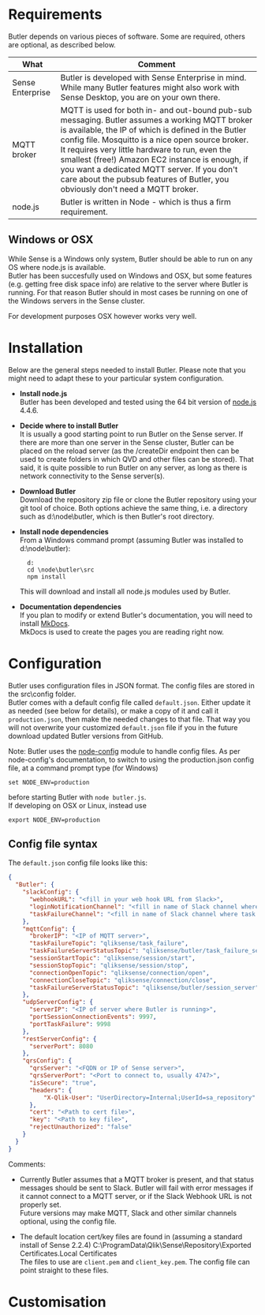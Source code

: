 # Requirements

Butler depends on various pieces of software. Some are required, others are optional, as described below.

| What | Comment |  
| ---- | ------- |  
| Sense Enterprise | Butler is developed with Sense Enterprise in mind. While many Butler features might also work with Sense Desktop, you are on your own there. |  
| MQTT broker | MQTT is used for both in- and out-bound pub-sub messaging. Butler assumes a working MQTT broker is available, the IP of which is defined in the Butler config file. Mosquitto is a nice open source broker. It requires very little hardware to run, even the smallest (free!) Amazon EC2 instance is enough, if you want a dedicated MQTT server. If you don't care about the pubsub features of Butler, you obviously don't need a MQTT broker. | 
| node.js | Butler is written in Node - which is thus a firm requirement. |   


## Windows or OSX
While Sense is a Windows only system, Butler should be able to run on any OS where node.js is available.  
Butler has been succesfully used on Windows and OSX, but some features (e.g. getting free disk space info) are relative to the server where Butler is running. 
For that reason Butler should in most cases be running on one of the Windows servers in the Sense cluster.

For development purposes OSX however works very well.


# Installation

Below are the general steps needed to install Butler. Please note that you might need to adapt these to your particular system configuration.   

* **Install node.js**  
  Butler has been developed and tested using the 64 bit version of [node.js](https://nodejs.org/en/download/) 4.4.6.   

* **Decide where to install Butler**  
  It is usually a good starting point to run Butler on the Sense server. If there are more than one server in the Sense cluster, Butler can be placed on the reload server (as the /createDir endpoint then can be used to create folders in which QVD and other files can be stored).
  That said, it is quite possible to run Butler on any server, as long as there is network connectivity to the Sense server(s).  

* **Download Butler**  
  Download the repository zip file or clone the Butler repository using your git tool of choice. Both options achieve the same thing, i.e. a directory such as d:\node\butler, which is then Butler's root directory.  

* **Install node dependencies**  
  From a Windows command prompt (assuming Butler was installed to d:\\node\\butler):  

        d:
        cd \node\butler\src
        npm install  

    This will download and install all node.js modules used by Butler.  

* **Documentation dependencies**  
  If you plan to modify or extend Butler's documentation, you will need to install [MkDocs](http://www.mkdocs.org/).  
  MkDocs is used to create the pages you are reading right now.


# Configuration

Butler uses configuration files in JSON format. The config files are stored in the src\\config folder.  
Butler comes with a default config file called `default.json`. Either update it as needed (see below for details), or make a copy of it and call it `production.json`, then make the needed changes to that file. That way you will not overwrite your customized `default.json` file if you in the future download updated Butler versions from GitHub.  

Note: Butler uses the [node-config](https://github.com/lorenwest/node-config) module to handle config files. As per node-config's documentation, to switch to using the production.json config file, at a command prompt type (for Windows)

    set NODE_ENV=production

  before starting Butler with `node butler.js`.  
  If developing on OSX or Linux, instead use  

    export NODE_ENV=production



## Config file syntax

The `default.json` config file looks like this:

```json
{
  "Butler": {
    "slackConfig": {
      "webhookURL": "<fill in your web hook URL from Slack>",
      "loginNotificationChannel": "<fill in name of Slack channel where audit events (login/logoff etc) should be posted>",
      "taskFailureChannel": "<fill in name of Slack channel where task failure events should be posted>"
    },
    "mqttConfig": {
      "brokerIP": "<IP of MQTT server>",
      "taskFailureTopic": "qliksense/task_failure",
      "taskFailureServerStatusTopic": "qliksense/butler/task_failure_server",
      "sessionStartTopic": "qliksense/session/start",
      "sessionStopTopic": "qliksense/session/stop",
      "connectionOpenTopic": "qliksense/connection/open",
      "connectionCloseTopic": "qliksense/connection/close",
      "taskFailureServerStatusTopic": "qliksense/butler/session_server"
    },
    "udpServerConfig": {
      "serverIP": "<IP of server where Butler is running>",
      "portSessionConnectionEvents": 9997,
      "portTaskFailure": 9998
    },
    "restServerConfig": {
      "serverPort": 8080
    },
    "qrsConfig": {
      "qrsServer": "<FQDN or IP of Sense server>",
      "qrsServerPort": "<Port to connect to, usually 4747>",
      "isSecure": "true",
      "headers": {
          "X-Qlik-User": "UserDirectory=Internal;UserId=sa_repository"
      },
      "cert": "<Path to cert file>",
      "key": "<Path to key file>",
      "rejectUnauthorized": "false"
    }
  }
}
```

Comments:

* Currently Butler assumes that a MQTT broker is present, and that status messages should be sent to Slack. Butler will fail with error messages if it cannot connect to a MQTT server, or if the Slack Webhook URL is not properly set.  
Future versions may make MQTT, Slack and other similar channels optional, using the config file.  

* The default location cert/key files are found in (assuming a standard install of Sense 2.2.4) C:\ProgramData\Qlik\Sense\Repository\Exported Certificates\.Local Certificates  
The files to use are `client.pem` and `client_key.pem`. The config file can point straight to these files.  


# Customisation
